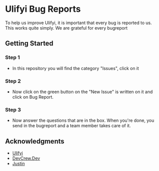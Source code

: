 # Ulifyi Bug Reports

To help us improve Ulifyi, it is important that every bug is reported to us. This works quite simply. We are grateful for every bugreport

## Getting Started

### Step 1

* In this repository you will find the category "Issues", click on it

### Step 2

* Now click on the green button on the "New Issue" is written on it and click on Bug Report.

### Step 3

* Now answer the questions that are in the box. When you're done, you send in the bugreport and a team member takes care of it.


## Acknowledgments

* [Ulifyi](https://uli.fyi/)
* [DevCrew.Dev](https://devcrew.dev/)
* [Justin](https://uli.fyi/justin)
